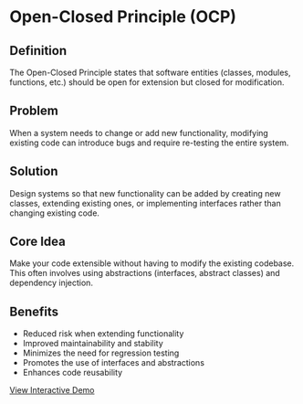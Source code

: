 # Open-Closed Principle (OCP)

## Definition
The Open-Closed Principle states that software entities (classes, modules, functions, etc.) should be open for extension but closed for modification.

## Problem
When a system needs to change or add new functionality, modifying existing code can introduce bugs and require re-testing the entire system.

## Solution
Design systems so that new functionality can be added by creating new classes, extending existing ones, or implementing interfaces rather than changing existing code.

## Core Idea
Make your code extensible without having to modify the existing codebase. This often involves using abstractions (interfaces, abstract classes) and dependency injection.

## Benefits
- Reduced risk when extending functionality
- Improved maintainability and stability
- Minimizes the need for regression testing
- Promotes the use of interfaces and abstractions
- Enhances code reusability

[View Interactive Demo](./index.html)

